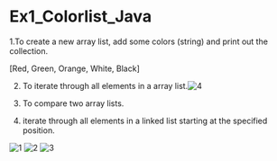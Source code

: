 # Ex1_Colorlist_Java

1.To create a new array list, add some colors (string) and print out
the collection.

[Red, Green, Orange, White, Black]

2. To iterate through all elements in a array list.![4](https://user-images.githubusercontent.com/67381317/235288272-4887fc93-ff65-420f-bc54-eca1f2b038ea.png)

3. To compare two array lists.

4. iterate through all elements in a linked list starting at the specified position.

![1](https://user-images.githubusercontent.com/67381317/235288262-21fbb8a6-0fb2-4222-af98-fd8ae0f71d88.png)
![2](https://user-images.githubusercontent.com/67381317/235288266-da773866-889f-4fb1-8697-90c32bece291.png)
![3](https://user-images.githubusercontent.com/67381317/235288270-be7ffe8d-ac3e-45e6-b8f6-2ba75bdc16c8.png)
